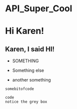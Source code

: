 # API_Super_Cool

# Hi Karen!
## Karen, I said HI!

- SOMETHING

- Something else

- another something

`somebitofcode`

```
code
notice the grey box
```
